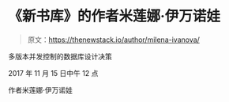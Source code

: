 # 《新书库》的作者米莲娜·伊万诺娃

> 原文：<https://thenewstack.io/author/milena-ivanova/>

多版本并发控制的数据库设计决策

2017 年 11 月 15 日中午 12 点

作者米莲娜·伊万诺娃